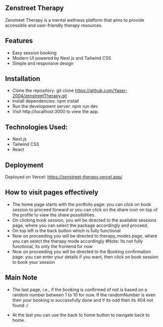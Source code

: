 ## Zenstreet Therapy
Zenstreet Therapy is a mental wellness platform that aims to provide accessible and user-friendly therapy resources.

## Features
- Easy session booking
- Modern UI powered by Next.js and Tailwind CSS
- Simple and responsive design

## Installation

- Clone the repository:
    git clone https://github.com/Yaser-2004/zenstreetTherapy.git
- Install dependencies:
    npm install
- Run the development server:
    npm run dev
- Visit http://localhost:3000 to view the app.

## Technologies Used:
- Next.js
- Tailwind CSS
- React

## Deployment
Deployed on Vercel: https://zenstreet-therapy.vercel.app/

## How to visit pages effectively
- The home page starts with the portfolio page: you can click on book session to proceed forward or you can click on the share icon on top of the profile to view the share possibilities.
- On clicking book session, you will be directed to the available sessions page, where you can select the package accordingly and proceed.
- On top left is the back button which is fully functional
- Now on proceeding you will be directed to therapy_modes page, where you can select the therapy mode accordingly
    #Note: Its not fully functional, its only the frontend for now
- Now on proceeding you will be directed to the Booking confirmation page: you can enter your details if you want, then click on book session to book your session

## Main Note
- The last page, i.e., if the booking is confirmed of not is based on a random number between 1 to 10 for now. 
    If the randomNumber is even then your booking is successfully done and if its odd then its 404 not found :/


- At the last you can use the back to home button to navigate back to home.
